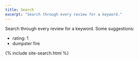 ```yaml
---
title: Search
excerpt: "Search through every review for a keyword."
---
```

Search through every review for a keyword. Some suggestions:
 - rating: 1
 - dumpster fire

{% include site-search.html %}
